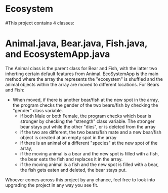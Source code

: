# Ecosystem
#This project contains 4 classes: 
# Animal.java, Bear.java, Fish.java, and EcosystemApp.java 
The Animal class is the parent class for Bear and Fish, with the latter two inherting certain default features from Animal. 
EcoSystemApp is the main method where the array the represents the "ecosystem" is shuffled and the animal objects within the array are moved to different locations. 
For Bears and Fish: 
  - When moved, if there is another bear/fish at the new spot in the array, the program checks the gender of the two bears/fish by checking      the "gender" class variable.
      - if both Male or both Female, the program checks which bear is stronger by checking the "strength" class variable. The stronger bear           stays put while the other "dies", or is deleted from the array
      - if the two are different, the two bears/fish mate and a new bear/fish object is created at an empty spot in the array
      - if there is an animal of a different "species" at the new spot of the array,
      - if the moving animal is a bear and the new spot is filled with a fish, the bear eats the fish and replaces it in the array.
      - if the moving animal is a fish and the new spot is filled with a bear, the fish gets eaten and deleted, the bear stays put.


Whoever comes across this project by any chance, feel free to look into upgrading the project in any way you see fit. 
